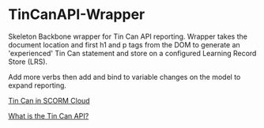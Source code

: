 TinCanAPI-Wrapper
==========================

Skeleton Backbone wrapper for Tin Can API reporting.  Wrapper takes the document location and first h1 and p tags from the DOM to generate an 'experienced' Tin Can statement and store on a configured Learning Record Store (LRS).

Add more verbs then add and bind to variable changes on the model to expand reporting.

[Tin Can in SCORM Cloud](http://scorm.com/scorm-solved/scorm-cloud-features/tin-can-api-scorm-cloud/)

[What is the Tin Can API?](http://tincanapi.com/overview/)